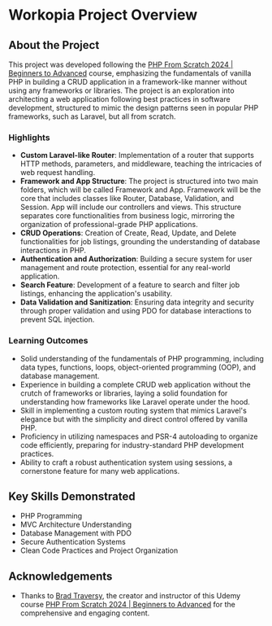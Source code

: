 
# Workopia Project Overview

## About the Project
This project was developed following the [PHP From Scratch 2024 | Beginners to Advanced](https://www.udemy.com/course/php-from-scratch-course/?kw=php&src=sac) course, emphasizing the fundamentals of vanilla PHP in building a CRUD application in a framework-like manner without using any frameworks or libraries. The project is an exploration into architecting a web application following best practices in software development, structured to mimic the design patterns seen in popular PHP frameworks, such as Laravel, but all from scratch.

### Highlights

- **Custom Laravel-like Router**: Implementation of a router that supports HTTP methods, parameters, and middleware, teaching the intricacies of web request handling.
- **Framework and App Structure**: The project is structured into two main folders, which will be called Framework and App. Framework will be the core that includes classes like Router, Database, Validation, and Session. App will include our controllers and views. This structure separates core functionalities from business logic, mirroring the organization of professional-grade PHP applications.
- **CRUD Operations**: Creation of Create, Read, Update, and Delete functionalities for job listings, grounding the understanding of database interactions in PHP.
- **Authentication and Authorization**: Building a secure system for user management and route protection, essential for any real-world application.
- **Search Feature**: Development of a feature to search and filter job listings, enhancing the application's usability.
- **Data Validation and Sanitization**: Ensuring data integrity and security through proper validation and using PDO for database interactions to prevent SQL injection.

### Learning Outcomes

- Solid understanding of the fundamentals of PHP programming, including data types, functions, loops, object-oriented programming (OOP), and database management.
- Experience in building a complete CRUD web application without the crutch of frameworks or libraries, laying a solid foundation for understanding how frameworks like Laravel operate under the hood.
- Skill in implementing a custom routing system that mimics Laravel's elegance but with the simplicity and direct control offered by vanilla PHP.
- Proficiency in utilizing namespaces and PSR-4 autoloading to organize code efficiently, preparing for industry-standard PHP development practices.
- Ability to craft a robust authentication system using sessions, a cornerstone feature for many web applications.

## Key Skills Demonstrated

- PHP Programming
- MVC Architecture Understanding
- Database Management with PDO
- Secure Authentication Systems
- Clean Code Practices and Project Organization

## Acknowledgements

- Thanks to [Brad Traversy](https://github.com/bradtraversy), the creator and instructor of this Udemy course [PHP From Scratch 2024 | Beginners to Advanced](https://www.udemy.com/course/php-from-scratch-course/?kw=php&src=sac) for the comprehensive and engaging content.

